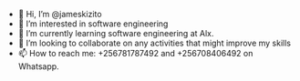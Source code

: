 - 👋 Hi, I’m @jameskizito
- 👀 I’m interested in software engineering
- 🌱 I’m currently learning software engineering at Alx.
- 💞️ I’m looking to collaborate on any activities that might improve my skills
- 📫 How to reach me: +256781787492 and +256708406492 on Whatsapp.

<!---
jameskizito/jameskizito is a ✨ special ✨ repository because its `README.md` (this file) appears on your GitHub profile.
You can click the Preview link to take a look at your changes.
--->
